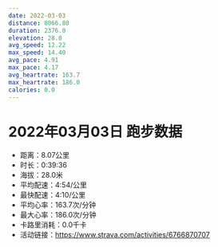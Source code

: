 ```yaml
---
date: 2022-03-03
distance: 8066.80
duration: 2376.0
elevation: 28.0
avg_speed: 12.22
max_speed: 14.40
avg_pace: 4.91
max_pace: 4.17
avg_heartrate: 163.7
max_heartrate: 186.0
calories: 0.0
---
```


# 2022年03月03日 跑步数据

- 距离：8.07公里
- 时长：0:39:36
- 海拔：28.0米
- 平均配速：4:54/公里
- 最快配速：4:10/公里
- 平均心率：163.7次/分钟
- 最大心率：186.0次/分钟
- 卡路里消耗：0.0千卡
- 活动链接：https://www.strava.com/activities/6766870707
